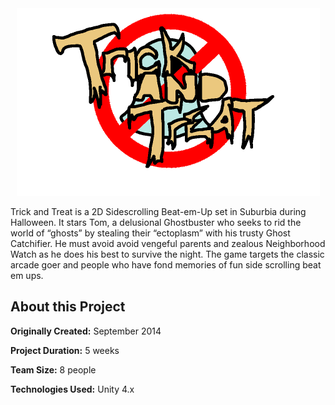 <div align="center"><img src="https://raw.githubusercontent.com/Nolnocn/Trick-and-Treat/master/Assets/Joe's%20Crappy%20Crap/TitleLogo.png" alt="Trick and Treat Logo" width="485" height="300"></div>

Trick and Treat is a 2D Sidescrolling Beat-em-Up set in Suburbia during Halloween. It stars Tom, a delusional Ghostbuster who seeks to rid the world of “ghosts” by stealing their “ectoplasm” with his trusty  Ghost Catchifier. He must avoid avoid vengeful parents and zealous Neighborhood Watch as he does his best to survive the night. The game targets the classic arcade goer and people who have fond memories of fun side scrolling beat em ups.

## About this Project

**Originally Created:** September 2014

**Project Duration:** 5 weeks

**Team Size:** 8 people

**Technologies Used:** Unity 4.x
